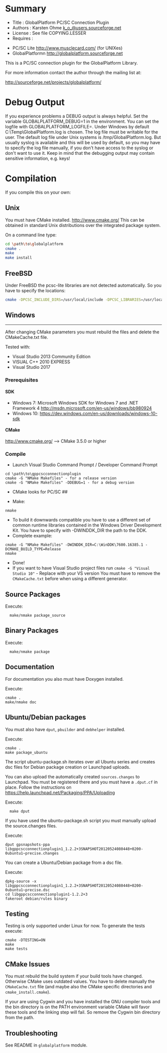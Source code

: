 # Summary

- Title    : GlobalPlatform PC/SC Connection Plugin
- Authors  : Karsten Ohme <k_o_@users.sourceforge.net>
- License  : See file COPYING.LESSER
- Requires :
 * PC/SC Lite http://www.musclecard.com/ (for UNIXes)
 * GlobalPlatformn http://globalplatform.sourceforge.net

This is a PC/SC connection plugin for the GlobalPlatform Library.

For more information contact the author through the mailing list at:

http://sourceforge.net/projects/globalplatform/

# Debug Output

If you experience problems a DEBUG output is always helpful.
Set the variable GLOBALPLATFORM_DEBUG=1 in the environment. You can set
the logfile with GLOBALPLATFORM_LOGFILE=<file>. Under Windows by
default C:\Temp\GlobalPlatform.log is chosen. The log file must be
writable for the user. The default log file under Unix systems is
/tmp/GlobalPlatform.log. But usually syslog is available and this will
be used by default, so you may have to specify the log file manually,
if you don't have access to the syslog or don't want to use it.
Keep in mind that the debugging output may contain sensitive information,
e.g. keys!

# Compilation

If you compile this on your own:

## Unix

You must have CMake installed. http://www.cmake.org/
This can be obtained in standard Unix distributions over the integrated package system.

On a command line type:

```bash
cd \path\to\globalplatform
cmake .
make
make install
```

## FreeBSD

Under FreeBSD the pcsc-lite libraries are not detected automatically. So you have to specify the locations:

```bash
cmake -DPCSC_INCLUDE_DIRS=/usr/local/include -DPCSC_LIBRARIES=/usr/local/lib/libpcsclite.so
```

## Windows
-------------------------

After changing CMake parameters you must rebuild the files and delete the CMakeCache.txt file.

Tested with:

* Visual Studio 2013 Community Edition
* VISUAL C++ 2010 EXPRESS
* Visual Studio 2017

### Prerequisites

#### SDK

* Windows 7: Microsoft Windows SDK for Windows 7 and .NET Framework 4
http://msdn.microsoft.com/en-us/windows/bb980924
* Windows 10:
https://dev.windows.com/en-us/downloads/windows-10-sdk

#### CMake
http://www.cmake.org/
--> CMake 3.5.0 or higher

### Compile

* Launch Visual Studio Command Prompt / Developer Command Prompt

```
cd \path\to\gppcscconnectionplugin
cmake -G "NMake Makefiles" - for a release version
cmake -G "NMake Makefiles" -DDEBUG=1 - for a debug version  
```

* CMake looks for PC/SC ##

* Make:

```
nmake
```

* To build it downwards compatible you have to use a different set of common
    runtime libraries contained in the Windows Driver Development Kit. You have
    to specify with -DWINDDK_DIR the path to the DDK.  
* Complete example:

```
cmake -G "NMake Makefiles" -DWINDDK_DIR=C:\WinDDK\7600.16385.1 -DCMAKE_BUILD_TYPE=Release
nmake     
```  
* Done!   
* If you want to have Visual Studio project files run
  `cmake -G "Visual Studio 10"` - Replace with your VS version
  You must have to remove the `CMakeCache.txt` before when using a different generator.

## Source Packages

Execute:

      make/nmake package_source

  ## Binary Packages

Execute:

      make/nmake package

## Documentation

  For documentation you also must have Doxygen installed.

Execute:

  ```
  cmake .
  make/nmake doc
  ```

## Ubuntu/Debian packages

  You must also have `dput`, `pbuilder` and `debhelper` installed.

Execute:
  ```
  cmake .
  make package_ubuntu
  ```

The script ubuntu-package.sh iterates over all Ubuntu series and creates dsc files for Debian package creation or Launchpad uploads.

You can also upload the automatically created `sources.changes` to Launchpad. You must be registered there and you must have a `.dput.cf` in place. Follow the instructions on https://help.launchpad.net/Packaging/PPA/Uploading

Execute:

      make dput

If you have used the ubuntu-package.sh script you must manually upload the source.changes files.

Execute:

```
dput gpsnapshots-ppa libgppcscconnectionplugin1_1.2.2+3SNAPSHOT20120524080448+0200-0ubuntu1~precise.changes
```

You can create a Ubuntu/Debian package from a dsc file.

Execute:

```
dpkg-source -x libgppcscconnectionplugin1_1.2.2+3SNAPSHOT20120524080448+0200-0ubuntu1~precise.dsc
cd libgppcscconnectionplugin1-1.2.2+3
fakeroot debian/rules binary
```

## Testing

Testing is only supported under Linux for now. To generate the tests execute:

```
cmake -DTESTING=ON
make
make tests
```

## CMake Issues

You must rebuild the build system if your build tools have changed. Otherwise
CMake uses outdated values. You have to delete manually
the `CMakeCache.txt` file (and maybe also the CMake specific directories and
`cmake_install.cmake`).

If your are using Cygwin and you have installed the GNU compiler tools and the
bin directory is on the PATH environment variable CMake will favor these tools
and the linking step will fail. So remove the Cygwin bin directory from the path.  

## Troubleshooting

See README in `globalplatform` module.
